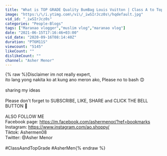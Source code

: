```yaml
---
title: "What is TOP GRADE Quality BumBag Louis Vuitton | Class A to Top Grade Quality | By Asher Men Vlog#15"
image: "https:\/\/i.ytimg.com\/vi\/_iwSIrJcz0s\/hqdefault.jpg"
vid_id: "_iwSIrJcz0s"
categories: "People-Blogs"
tags: ["Maranao vlogger","muslim vlog","maranao vlog"]
date: "2021-06-15T17:16:46+03:00"
vid_date: "2020-09-16T08:14:40Z"
duration: "PT6M11S"
viewcount: "5145"
likeCount: ""
dislikeCount: ""
channel: "Asher Menor"
---
```

{% raw %}Disclaimer im not really expert, <br />ito lang yong nakita ko at kung ano meron ako, Please no to bash 😊<br /><br />sharing my ideas <br /><br />Please don't forget to SUBSCRIBE, LIKE, SHARE and CLICK THE BELL BUTTON 🔔 <br /><br />ALSO FOLLOW ME<br />Facebook page: <a rel="nofollow" target="blank" href="https://m.facebook.com/ashermenor/?ref=bookmarks">https://m.facebook.com/ashermenor/?ref=bookmarks</a><br />Instagram: <a rel="nofollow" target="blank" href="https://www.instagram.com/ao.shoppy/">https://www.instagram.com/ao.shoppy/</a><br />Tiktok: Ashermen08<br />Twitter: @Asher Menor<br /><br />#ClassAandTopGrade #AsherMen{% endraw %}
